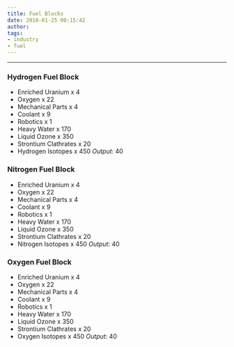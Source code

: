 ```yaml
---
title: Fuel Blocks
date: 2018-01-25 00:15:42
author:
tags:
- industry
- fuel
---
```

***

### Hydrogen Fuel Block
- Enriched Uranium x 4
- Oxygen x 22
- Mechanical Parts x 4
- Coolant x 9
- Robotics x 1
- Heavy Water x 170
- Liquid Ozone x 350
- Strontium Clathrates x 20
- Hydrogen Isotopes x 450
_Output_: 40

### Nitrogen Fuel Block
- Enriched Uranium x 4
- Oxygen x 22
- Mechanical Parts x 4
- Coolant x 9
- Robotics x 1
- Heavy Water x 170
- Liquid Ozone x 350
- Strontium Clathrates x 20
- Nitrogen Isotopes x 450
_Output_: 40

### Oxygen Fuel Block
- Enriched Uranium x 4
- Oxygen x 22
- Mechanical Parts x 4
- Coolant x 9
- Robotics x 1
- Heavy Water x 170
- Liquid Ozone x 350
- Strontium Clathrates x 20
- Oxygen Isotopes x 450
_Output_: 40
